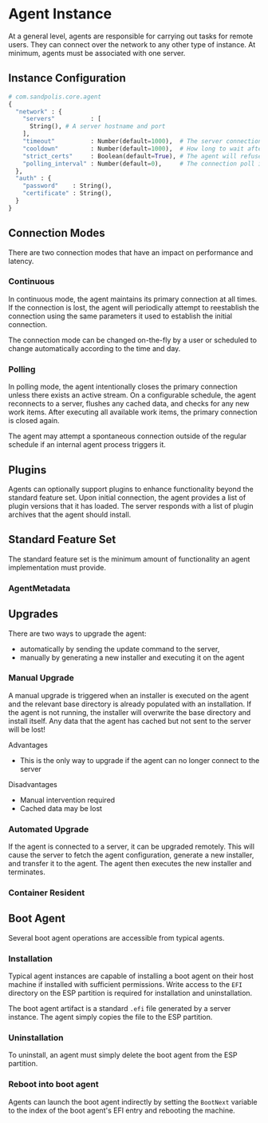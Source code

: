 # Agent Instance

At a general level, agents are responsible for carrying out tasks for remote
users. They can connect over the network to any other type of instance. At
minimum, agents must be associated with one server.

## Instance Configuration

```py
# com.sandpolis.core.agent
{
  "network" : {
    "servers"          : [
      String(), # A server hostname and port
    ],
    "timeout"          : Number(default=1000),  # The server connection timeout in milliseconds
    "cooldown"         : Number(default=1000),  # How long to wait after each connection
    "strict_certs"     : Boolean(default=True), # The agent will refuse to connect to a server that presents an invalid certificate
    "polling_interval" : Number(default=0),     # The connection poll interval in seconds
  },
  "auth" : {
    "password"    : String(),
    "certificate" : String(),
  }
}
```

## Connection Modes

There are two connection modes that have an impact on performance and latency.

### Continuous

In continuous mode, the agent maintains its primary connection at all times. If
the connection is lost, the agent will periodically attempt to reestablish the
connection using the same parameters it used to establish the initial
connection.

The connection mode can be changed on-the-fly by a user or scheduled to change
automatically according to the time and day.

### Polling

In polling mode, the agent intentionally closes the primary connection unless
there exists an active stream. On a configurable schedule, the agent reconnects
to a server, flushes any cached data, and checks for any new work items. After
executing all available work items, the primary connection is closed again.

The agent may attempt a spontaneous connection outside of the regular schedule
if an internal agent process triggers it.

## Plugins

Agents can optionally support plugins to enhance functionality beyond the
standard feature set. Upon initial connection, the agent provides a list of
plugin versions that it has loaded. The server responds with a list of plugin
archives that the agent should install.

## Standard Feature Set

The standard feature set is the minimum amount of functionality an agent
implementation must provide.

### AgentMetadata

## Upgrades

There are two ways to upgrade the agent:

- automatically by sending the update command to the server,
- manually by generating a new installer and executing it on the agent

### Manual Upgrade

A manual upgrade is triggered when an installer is executed on the agent and the
relevant base directory is already populated with an installation. If the agent
is not running, the installer will overwrite the base directory and install
itself. Any data that the agent has cached but not sent to the server will be
lost!

Advantages

- This is the only way to upgrade if the agent can no longer connect to the
  server

Disadvantages

- Manual intervention required
- Cached data may be lost

### Automated Upgrade

If the agent is connected to a server, it can be upgraded remotely. This will
cause the server to fetch the agent configuration, generate a new installer, and
transfer it to the agent. The agent then executes the new installer and
terminates.

### Container Resident

## Boot Agent

Several boot agent operations are accessible from typical agents.

### Installation

Typical agent instances are capable of installing a boot agent on their host
machine if installed with sufficient permissions. Write access to the `EFI`
directory on the ESP partition is required for installation and uninstallation.

The boot agent artifact is a standard `.efi` file generated by a server
instance. The agent simply copies the file to the ESP partition.

### Uninstallation

To uninstall, an agent must simply delete the boot agent from the ESP partition.

### Reboot into boot agent

Agents can launch the boot agent indirectly by setting the `BootNext` variable
to the index of the boot agent's EFI entry and rebooting the machine.
